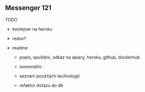 Messenger 121
-------------
TODO
- kontejner na heroku
- redux?

- readme
    - popis, spuštění, odkaz na apiary, heroku, github, dockerhub
    - isomorphic
    - seznam použitých technologií

    - refaktor dotazu do db